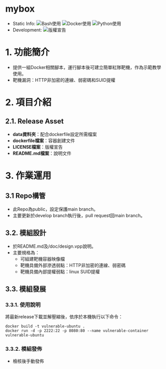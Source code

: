 mybox
====

* Static Info:
  ![Bash使用](https://img.shields.io/badge/Bash_Script-2A2Ba2)
  ![Docker使用](https://img.shields.io/badge/Docker-2496ED?logo=docker&logoColor=white)
  ![Python使用](https://img.shields.io/badge/Python-14354C.svg?logo=python&logoColor=white)
* Development:
  ![版權宣告](https://img.shields.io/badge/license-MIT-brightgreen)


# 1. 功能簡介
- 提供一組Docker相關腳本，運行腳本後可建立簡單紅隊靶機，作為示範教學使用。
- 靶機漏洞：HTTP非加密的連線、弱密碼和SUID提權

# 2. 項目介紹

## 2.1. Release Asset

- **data資料夾**：配合dockerfile設定所需檔案
- **dockerfile檔案**：容器創建文件
- **LICENSE檔案**：版權宣告
- **README.md檔案**：說明文件

# 3. 作業運用

## 3.1 Repo構管

* 此Repo為public，設定保護main branch。
* 主要更新於develop branch執行後，pull request回main branch。

## 3.2. 模組設計

* 於README.md及/doc/design.vpp說明。
* 主要規格為：
  * 可組建靶機容器映像檔
  * 靶機具備外部滲透弱點：HTTP非加密的連線、弱密碼
  * 靶機具備內部提權弱點：linux SUID提權

## 3.3. 模組發展

### 3.3.1. 使用說明

將最新release下載並解壓縮後，依序於本機執行以下命令：
```
docker build -t vulnerable-ubuntu .
docker run -d -p 2222:22 -p 8080:80 --name vulnerable-container vulnerable-ubuntu
```

### 3.3.2. 模組發佈

* 檢核後手動發佈
